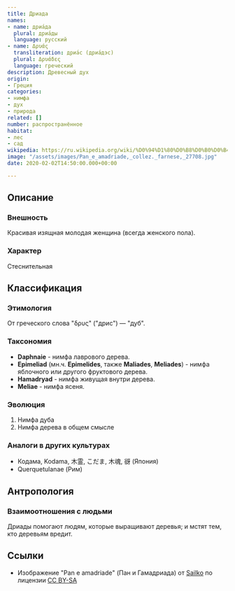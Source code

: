 ```yaml
---
title: Дриада
names:
- name: дриа́да
  plural: дриа́ды
  language: русский
- name: Δρυάς
  transliteration: дриа́с (дриа́дэс)
  plural: Δρυάδες
  language: греческий
description: Древесный дух
origin:
- Греция
categories:
- нимфа
- дух
- природа
related: []
number: распространённое
habitat:
- лес
- сад
wikipedia: https://ru.wikipedia.org/wiki/%D0%94%D1%80%D0%B8%D0%B0%D0%B4%D1%8B
image: "/assets/images/Pan_e_amadriade,_collez._farnese,_27708.jpg"
date: 2020-02-02T14:50:00.000+00:00

---
```

## Описание

### Внешность

Красивая изящная молодая женщина (всегда женского пола).

### Характер

Стеснительная

## Классификация

### Этимология

От греческого слова "δρυς" ("дрис") — "дуб".

### Таксономия

* **Daphnaie** - нимфа лаврового дерева.
* **Epimeliad** (мн.ч. **Epimelides**, также **Maliades**, **Meliades**) - нимфа яблочного или другого фруктового дерева.
* **Hamadryad** - нимфа живущая внутри дерева.
* **Meliae** - нимфа ясеня.

### Эволюция

1. Нимфа дуба
2. Нимфа дерева в общем смысле

### Аналоги в других культурах

* Кодама, Kodama, 木霊, こだま, 木魂, 谺 (Япония)
* Querquetulanae (Рим)

## Антропология

### Взаимоотношения с людьми

Дриады помогают людям, которые выращивают деревья; и мстят тем, кто деревьям вредит.

## Ссылки

* Изображение "Pan e amadriade" (Пан и Гамадриада) от [Sailko](https://commons.wikimedia.org/wiki/File:Pan_e_amadriade,_collez._farnese,_27708.jpg) по лицензии [CC BY-SA](https://creativecommons.org/licenses/by-sa/3.0)